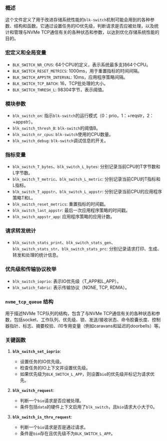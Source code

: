 
### 概述
这个文件定义了用于改进存储系统性能的`blk-switch`机制可能会用到的各种参数、结构和函数。它通过设置任务的IO优先级，判断请求是否应被处理，以及统计和管理与NVMe TCP通信有关的各种状态和参数，以达到优化存储系统性能的目的。

### 宏定义和全局变量
- `BLK_SWITCH_NR_CPUS`: 64个CPU的定义，表示系统最多支持64个CPU。
- `BLK_SWITCH_RESET_METRICS`: 1000ms，用于重置指标的时间间隔。
- `BLK_SWITCH_APPSTR_INTERVAL`: 10ms，应用程序策略间隔。
- `BLK_SWITCH_TCP_BATCH`: 16，TCP批处理的大小。
- `BLK_SWITCH_THRESH_L`: 98304字节，表示阈值。

### 模块参数
- `blk_switch_on`: 指示`blk-switch`的运行模式（0：prio，1：+reqstr，2：+appstr）。
- `blk_switch_thresh_B`: `blk-switch`的阈值B。
- `blk_switch_nr_cpus`: `blk-switch`使用的CPU数量。
- `blk_switch_debug`: `blk-switch`调试信息的开关。

### 指标变量
- `blk_switch_T_bytes`、`blk_switch_L_bytes`: 分别记录当前CPU的T字节数和L字节数。
- `blk_switch_T_metric`、`blk_switch_L_metric`: 分别记录当前CPU的T指标和L指标。
- `blk_switch_T_appstr`、`blk_switch_L_appstr`: 分别记录当前CPU的应用程序策略T和L。
- `blk_switch_reset_metrics`: 重置指标的时间戳。
- `blk_switch_last_appstr`: 最后一次应用程序策略的时间戳。
- `blk_switch_appstr_app`: 应用程序策略的应用计数。

### 请求转发统计
- `blk_switch_stats_print`、`blk_switch_stats_gen`、`blk_switch_stats_str`、`blk_switch_stats_prc`: 分别记录请求打印、生成、转发和处理的统计信息。

### 优先级和传输协议枚举
- `blk_switch_ioprio`: 表示IO优先级（T_APP和L_APP）。
- `blk_swtich_fabric`: 表示传输协议（NONE, TCP, RDMA）。

### `nvme_tcp_queue` 结构
用于描述NVMe TCP队列的结构，包含了与NVMe TCP通信有关的各种状态和参数，包括socket、工作队列、优先级、锁、发送/接收状态、命令胶囊长度、控制器指针、标志、摘要校验、i10专用变量（例如caravans和延迟的doorbells）等。

### 关键函数
1. **`blk_switch_set_ioprio`**:
    - 设置任务的IO优先级。
    - 检查任务的IO上下文并设置优先级。
    - 如果优先级为`BLK_SWITCH_L_APP`，则设置`bio`的优先级并标记为请求优先。

2. **`blk_switch_request`**:
    - 判断一个`bio`请求是否应被处理。
    - 条件包括`data`的硬件上下文启用了`blk_switch`，且`bio`请求大小大于0。

3. **`blk_switch_is_thru_request`**:
    - 判断一个`bio`请求是否是通过请求。
    - 条件是`bio`存在且优先级不为`BLK_SWITCH_L_APP`。

